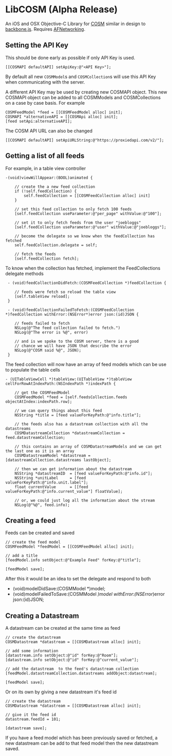 # LibCOSM (Alpha Release)

An iOS and OSX Objective-C Library for [COSM](http://cosm.com/) similar in design to [backbone.js](http://backbonejs.org). Requires [AFNetworking](https://github.com/AFNetworking/AFNetworking).

## Setting the API Key

This should be done early as possible if only API Key is used.

    [[COSMAPI defaultAPI] setApiKey:@"<API Key>"];

By default all new `COSMModel`s and `COSMCollection`s will use this API Key when communicating with the server. 

A different API Key may be used by creating new COSMAPI object. This new COSMAPI object can be added to all COSMModels and COSMCollections on a case by case basis. For example

    COSMFeedModel *feed = [[COSMFeedModel alloc] init];
    COSMAPI *alternativeAPI = [[COSMApi alloc] init];
    [feed setApi:alternativeAPI]; 


The COSM API URL can also be changed

    [[COSMAPI defaultAPI] setApiURLString:@"https://proxiedapi.com/v2/"];

## Getting a list of all feeds

For example, in a table view controller

    -(void)viewWillAppear:(BOOL)animated {
    
        // create the a new feed collection
        if (!self.feedCollection) {
            self.feedCollection = [[COSMFeedCollection alloc] init]
        }
        
        // set this feed collection to only fetch 100 feeds
        [self.feedCollection useParameter:@"per_page" withValue:@"100"];
        
        // set it to only fetch feeds from the user "joebloggs"
        [self.feedCollection useParameter:@"user" withValue:@"joebloggs"];
        
        // become the delegate so we know when the feedCollection has fetched
        self.feedCollection.delegate = self;
        
        // fetch the feeds
        [self.feedCollection fetch];
    
To know when the collection has fetched, implement the FeedCollections delegate methods

     - (void)feedCollectionDidFetch:(COSMFeedCollection *)feedCollection {
        
        // feeds were fetch so reload the table view
        [self.tableView reload];
     }
     
     - (void)feedCollectionFailedToFetch:(COSMFeedCollection *)feedCollection withError:(NSError*)error json:(id)JSON {
        
        // feeds failed to fetch
        NSLog(@"The feed collection failed to fetch.")
        NSLog(@"The error is %@", error)

        // and is we spoke to the COSM server, there is a good 
        // chance we will have JSON that describe the error
        NSLog(@"COSM said %@", JSON);
     }
     
The feed collection will now have an array of feed models which can be use to populate the table cells

    - (UITableViewCell *)tableView:(UITableView *)tableView cellForRowAtIndexPath:(NSIndexPath *)indexPath {
        
        // get the COSMFeedModel
        COSMFeedModel *feed = [self.feedsCollection.feeds objectAtIndex:indexPath.row];
        
        // we can query things about this feed
        NSString *title = [feed valueForKeyPath:@"info.title"];
        
        // the feeds also has a datastream collection with all the datastreams
        COSMDatastreamCollection *datastreamCollection = feed.datastreamCollection;
        
        // this contains an array of COSMDatastreamModels and we can get the last one as it is an array
        COSMDatastreamModel *datastream = [datastreamCollection.datastreams lastObject];
        
        // then we can get information about the datastream
        NSString *datastreamID  = [feed valueForKeyPath:@"info.id"];
        NSString *unitLabel     = [feed valueForKeyPath:@"info.unit.label"];
        float currentValue      = [[feed valueForKeyPath:@"info.current_value"] floatValue];
        
        // or, we could just log all the information about the stream
        NSLog(@"%@", feed.info);
        
## Creating a feed

Feeds can be created and saved

    // create the feed model
    COSMFeedModel *feedModel = [[COSMFeedModel alloc] init];
    
    // add a title
    [feedModel.info setObject:@"Example Feed" forKey:@"title"];
    
    [feedModel save];
    
After this it would be an idea to set the delegate and respond to both 

   - (void)modelDidSave:(COSMModel *)model;
   - (void)modelFailedToSave:(COSMModel *)model withError:(NSError*)error json:(id)JSON;
   
## Creating a Datastream

A datastream can be created at the same time as feed

    // create the datastream
    COSMDatastream *datastream = [[COSMDatastream alloc] init];
    
    // add some information
    [datastream.info setObject:@"id" forKey:@"Room"];
    [datastream.info setObject:@"id" forKey:@"current_value"];
    
    // add the datastream  to the feed's datastream collection
    [feedModel.datastreamCollection.datastreams addObject:datastream];
    
    [feedModel save];
    
Or on its own by giving a new datastream it's feed id

    // create the datastream
    COSMDatastream *datastream = [[COSMDatastream alloc] init]; 
    
    // give it the feed id
    datastream.feedId = 101;
    
    [datastream save];

If you have a feed model which has been previously saved or fetched, a new datastream can be add to that feed model then the new datastream saved.




    